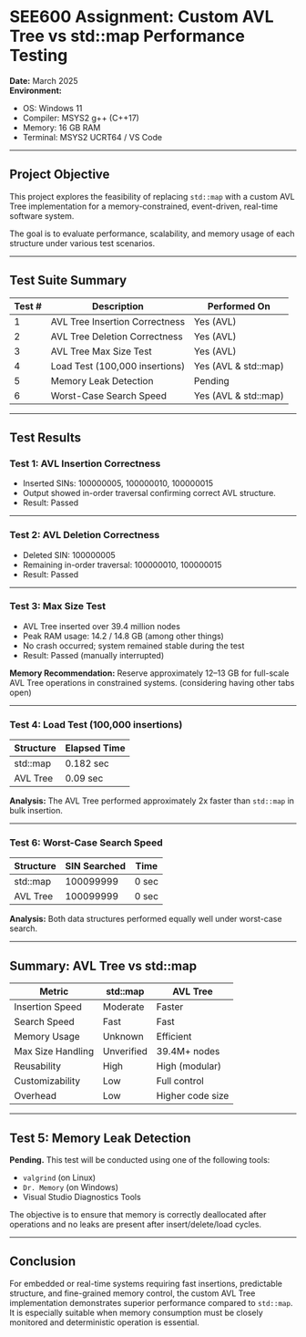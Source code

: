 # SEE600 Assignment: Custom AVL Tree vs std::map Performance Testing


**Date:** March 2025  
**Environment:**  
- OS: Windows 11  
- Compiler: MSYS2 g++ (C++17)  
- Memory: 16 GB RAM  
- Terminal: MSYS2 UCRT64 / VS Code

---

## Project Objective

This project explores the feasibility of replacing `std::map` with a custom AVL Tree implementation for a memory-constrained, event-driven, real-time software system.

The goal is to evaluate performance, scalability, and memory usage of each structure under various test scenarios.

---

## Test Suite Summary

| Test # | Description                         | Performed On         |
|--------|-------------------------------------|-----------------------|
| 1      | AVL Tree Insertion Correctness      | Yes (AVL)             |
| 2      | AVL Tree Deletion Correctness       | Yes (AVL)             |
| 3      | AVL Tree Max Size Test              | Yes (AVL)             |
| 4      | Load Test (100,000 insertions)      | Yes (AVL & std::map)  |
| 5      | Memory Leak Detection               | Pending               |
| 6      | Worst-Case Search Speed             | Yes (AVL & std::map)  |

---

## Test Results

### Test 1: AVL Insertion Correctness
- Inserted SINs: 100000005, 100000010, 100000015
- Output showed in-order traversal confirming correct AVL structure.
- Result: Passed

---

### Test 2: AVL Deletion Correctness
- Deleted SIN: 100000005
- Remaining in-order traversal: 100000010, 100000015
- Result: Passed

---

### Test 3: Max Size Test
- AVL Tree inserted over 39.4 million nodes
- Peak RAM usage: 14.2 / 14.8 GB (among other things)
- No crash occurred; system remained stable during the test
- Result: Passed (manually interrupted)

**Memory Recommendation:** Reserve approximately 12–13 GB for full-scale AVL Tree operations in constrained systems. (considering having other tabs open)

---

### Test 4: Load Test (100,000 insertions)

| Structure   | Elapsed Time |
|-------------|--------------|
| std::map    | 0.182 sec    |
| AVL Tree    | 0.09 sec     |

**Analysis:** The AVL Tree performed approximately 2x faster than `std::map` in bulk insertion.

---

### Test 6: Worst-Case Search Speed

| Structure   | SIN Searched   | Time     |
|-------------|----------------|----------|
| std::map    | 100099999      | 0 sec    |
| AVL Tree    | 100099999      | 0 sec    |

**Analysis:** Both data structures performed equally well under worst-case search.

---

## Summary: AVL Tree vs std::map

| Metric             | std::map   | AVL Tree         |
|--------------------|------------|------------------|
| Insertion Speed    | Moderate   | Faster           |
| Search Speed       | Fast       | Fast             |
| Memory Usage       | Unknown    | Efficient        |
| Max Size Handling  | Unverified | 39.4M+ nodes     |
| Reusability        | High       | High (modular)   |
| Customizability    | Low        | Full control     |
| Overhead           | Low        | Higher code size |

---

## Test 5: Memory Leak Detection

**Pending.** This test will be conducted using one of the following tools:
- `valgrind` (on Linux)
- `Dr. Memory` (on Windows)
- Visual Studio Diagnostics Tools

The objective is to ensure that memory is correctly deallocated after operations and no leaks are present after insert/delete/load cycles.

---

## Conclusion

For embedded or real-time systems requiring fast insertions, predictable structure, and fine-grained memory control, the custom AVL Tree implementation demonstrates superior performance compared to `std::map`. It is especially suitable when memory consumption must be closely monitored and deterministic operation is essential.
